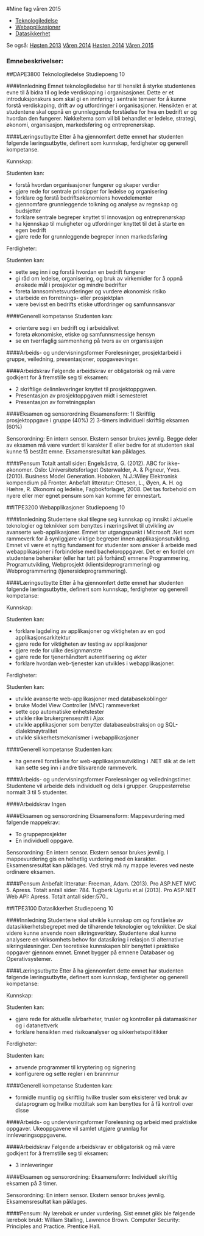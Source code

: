 #Mine fag våren 2015
- [Teknologiledelse](https://github.com/s165519/Hioa_student/blob/master/H2015/fag2015h.md#dape3800-teknologiledelse)
- [Webapplikasjoner](https://github.com/s165519/Hioa_student/blob/master/H2015/fag2015h.md#itpe3200-webapplikasjoner)
- [Datasikkerhet](https://github.com/s165519/Hioa_student/blob/master/H2015/fag2015h.md#itpe3100-datasikkerhet)

Se også: [Høsten 2013](https://github.com/s165519/Hioa_student/tree/master/H2013/fag2013h.md) [Våren 2014](https://github.com/s165519/Hioa_student/tree/master/V2014/fag2014v.md) [Høsten 2014](https://github.com/s165519/Hioa_student/tree/master/H2014/fag2014h.md) [Våren 2015](https://github.com/s165519/Hioa_student/tree/master/V2015/fag2015v.md)
### Emnebeskrivelser:

##DAPE3800 Teknologiledelse
Studiepoeng 10

####Innledning
Emnet teknologiledelse har til hensikt å styrke studentenes evne til å bidra til og lede
verdiskaping i organisasjoner. Dette er et introduksjonskurs som skal gi en innføring i
sentrale temaer for å kunne forstå verdiskaping, drift av og utfordringer i organisasjoner.
Hensikten er at studentene skal oppnå en grunnleggende forståelse for hva en bedrift er og
hvordan den fungerer. Nøkkeltema som vil bli behandlet er ledelse, strategi, økonomi,
organisasjon, markedsføring og entreprenørskap. 

####Læringsutbytte
Etter å ha gjennomført dette emnet har studenten følgende læringsutbytte, definert som
kunnskap, ferdigheter og generell kompetanse.

Kunnskap:

Studenten kan:
- forstå hvordan organisasjoner fungerer og skaper verdier
- gjøre rede for sentrale prinsipper for ledelse og organisering
- forklare og forstå bedriftsøkonomiens hovedelementer
- gjennomføre grunnleggende tolkning og analyse av regnskap og budsjetter
- forklare sentrale begreper knyttet til innovasjon og entreprenørskap
- ha kjennskap til muligheter og utfordringer knyttet til det å starte en egen bedrift
- gjøre rede for grunnleggende begreper innen markedsføring

Ferdigheter:

Studenten kan:
- sette seg inn i og forstå hvordan en bedrift fungerer
- gi råd om ledelse, organisering, og bruk av virkemidler for å oppnå ønskede mål i
prosjekter og mindre bedrifter
- foreta lønnsomhetsvurderinger og vurdere økonomisk risiko
- utarbeide en forretnings- eller prosjektplan
- være bevisst en bedrifts etiske utfordringer og samfunnsansvar

####Generell kompetanse
Studenten kan:
- orientere seg i en bedrift og i arbeidslivet
- foreta økonomiske, etiske og samfunnsmessige hensyn
- se en tverrfaglig sammenheng på tvers av en organisasjon

####Arbeids- og undervisningsformer
Forelesninger, prosjektarbeid i gruppe, veiledning, presentasjoner, oppgaveøvinger.

####Arbeidskrav
Følgende arbeidskrav er obligatorisk og må være godkjent for å fremstille seg til eksamen:
- 2 skriftlige delinnleveringer knyttet til prosjektoppgaven.
- Presentasjon av prosjektoppgaven midt i semesteret
- Presentasjon av forretningsplan

####Eksamen og sensorordning
Eksamensform: 1) Skriftlig prosjektoppgave i gruppe (40%)
2) 3-timers individuell skriftlig eksamen (60%)

Sensorordning: En intern sensor. Ekstern sensor brukes jevnlig.
Begge deler av eksamen må være vurdert til karakter E eller bedre for at studenten skal
kunne få bestått emne.
Eksamensresultat kan påklages.

####Pensum
Totalt antall sider:
Engelsåstrø, G. (2012). ABC for ikke-økonomer. Oslo: Universitetsforlaget
Osterwalder, A. & Pigneur, Yves. (2010). Business Model Generation. Hoboken, N.J.:Wiley
Elektronisk kompendium på Fronter.
Anbefalt litteratur:
Ottesen, L., Øyen, A. H. og Hæhre, R. Økonomi og ledelse, Fagbokforlaget, 2008.
Det tas forbehold om nyere eller mer egnet pensum som kan komme før emnestart.


##ITPE3200 Webapplikasjoner
Studiepoeng 10

####Innledning
Studentene skal tilegne seg kunnskap og innsikt i aktuelle teknologier og teknikker som
benyttes i næringslivet til utvikling av avanserte web-applikasjoner. Emnet tar utgangspunkt i
Microsoft .Net som rammeverk for å synliggjøre viktige begreper innen applikasjonsutvikling.
Emnet vil være et nyttig fundament for studenter som ønsker å arbeide med webapplikasjoner
i forbindelse med bacheloroppgaver. Det er en fordel om studentene behersker
(eller har tatt på forhånd) emnene Programmering, Programutvikling, Webprosjekt
(klientsideprogrammering) og Webprogrammering (tjenersideprogrammering).

####Læringsutbytte
Etter å ha gjennomført dette emnet har studenten følgende læringsutbytte, definert som
kunnskap, ferdigheter og generell kompetanse:

Kunnskap:

Studenten kan:
- forklare lagdeling av applikasjoner og viktigheten av en god applikasjonsarkitektur
- gjøre rede for viktigheten av testing av applikasjoner
- gjøre rede for ulike designmønstre
- gjøre rede for tjenerhåndtert autentifisering og økter
- forklare hvordan web-tjenester kan utvikles i webapplikasjoner.

Ferdigheter:

Studenten kan:
- utvikle avanserte web-applikasjoner med databasekoblinger
- bruke Model View Controller (MVC) rammeverket
- sette opp automatiske enhetstester
- utvikle rike brukergrensesnitt i Ajax
- utvikle applikasjoner som benytter databaseabstraksjon og SQL-dialektnøytralitet
- utvikle sikkerhetsmekanismer i webapplikasjoner

####Generell kompetanse
Studenten kan:
- ha generell forståelse for web-applikasjonsutvikling i .NET slik at de lett kan sette seg
inn i andre tilsvarende rammeverk.

####Arbeids- og undervisningsformer
Forelesninger og veiledningstimer. Studentene vil arbeide dels individuelt og dels i grupper.
Gruppestørrelse normalt 3 til 5 studenter. 

####Arbeidskrav
Ingen

####Eksamen og sensorordning
Eksamensform: Mappevurdering med følgende mappekrav:
- To gruppeprosjekter
- En individuell oppgave.

Sensorordning: En intern sensor. Ekstern sensor brukes jevnlig.
I mappevurdering gis en helhetlig vurdering med én karakter.
Eksamensresultat kan påklages. Ved stryk må ny mappe leveres ved neste ordinære
eksamen.

####Pensum
Anbefalt litteratur:
Freeman, Adam. (2013). Pro ASP.NET MVC 5. Apress. Totalt antall sider: 784.
Tugberk Ugurlu et.al (2013). Pro ASP.NET Web API: Apress. Totalt antall sider:570..


##ITPE3100 Datasikkerhet
Studiepoeng 10

####Innledning
Studentene skal utvikle kunnskap om og forståelse av datasikkerhetsbegrepet med de
tilhørende teknologier og teknikker. De skal videre kunne anvende noen sikringsverktøy.
Studentene skal kunne analysere en virksomhets behov for datasikring i relasjon til
alternative sikringsløsninger. Den teoretiske kunnskapen blir benyttet i praktiske oppgaver
gjennom emnet. Emnet bygger på emnene Databaser og Operativsystemer.

####Læringsutbytte
Etter å ha gjennomført dette emnet har studenten følgende læringsutbytte, definert som
kunnskap, ferdigheter og generell kompetanse:

Kunnskap:

Studenten kan:
- gjøre rede for aktuelle sårbarheter, trusler og kontroller på datamaskiner og i
datanettverk
- forklare hensikten med risikoanalyser og sikkerhetspolitikker

Ferdigheter:

Studenten kan:
- anvende programmer til kryptering og signering
- konfigurere og sette regler i en brannmur

####Generell kompetanse
Studenten kan:
- formidle muntlig og skriftlig hvilke trusler som eksisterer ved bruk av dataprogram og
hvilke mottiltak som kan benyttes for å få kontroll over disse

####Arbeids- og undervisningsformer
Forelesning og arbeid med praktiske oppgaver. Ukeoppgavene vil samlet utgjøre grunnlag
for innleveringsoppgavene.

####Arbeidskrav
Følgende arbeidskrav er obligatorisk og må være godkjent for å fremstille seg til eksamen:
- 3 innleveringer

####Eksamen og sensorordning:
Eksamensform: Individuell skriftlig eksamen på 3 timer.

Sensorordning: En intern sensor. Ekstern sensor brukes jevnlig.
Eksamensresultat kan påklages.

####Pensum:
Ny lærebok er under vurdering. Sist emnet gikk ble følgende lærebok brukt: William Stalling,
Lawrence Brown. Computer Security: Principles and Practice. Prentice Hall.

